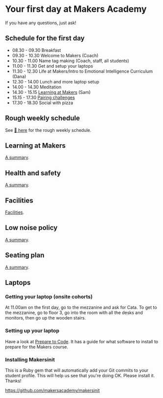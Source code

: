 # Your first day at Makers Academy

If you have any questions, just ask!

## Schedule for the first day

* 08.30 - 09.30 Breakfast
* 09.30 - 10.30 Welcome to Makers (Coach)
* 10.30 - 11.00 Name tag making (Coach, staff, all students)
* 11.00 - 11.30 Get and setup your laptops
* 11.30 - 12.30 Life at Makers/Intro to Emotional Intelligence Curriculum (Dana)
* 12.30 - 14.00 Lunch and more laptop setup
* 14.00 - 14.30 Meditation
* 14.30 - 15.15 [Learning at Makers](https://github.com/makersacademy/course/blob/master/pills/learning_at_makers.md) (Sam)
* 15.15 - 17.30 [Pairing challenges](https://github.com/makersacademy/skills-workshops/tree/master/week-1/pairing_challenges)
* 17.30 - 18.30 Social with pizza

## Rough weekly schedule

See [:pill: here](https://github.com/makersacademy/course/blob/master/pills/example_schedule.md) for the rough weekly schedule.

## Learning at Makers

[A summary](https://github.com/makersacademy/course/blob/master/pills/learning_at_makers.md).

## Health and safety

[A summary](https://github.com/makersacademy/course/blob/master/pills/health_and_safety.md).

## Facilities

[Facilities](https://github.com/makersacademy/course/blob/master/pills/facilities.md).

## Low noise policy

[A summary](https://github.com/makersacademy/course/blob/master/pills/low_noise_policy.md).

## Seating plan

[A summary](https://github.com/makersacademy/course/blob/master/pills/seating_plan.md).

## Laptops

### Getting your laptop (onsite cohorts)

At 11.00am on the first day, go to the mezzanine and ask for Cata.  To get to the mezzanine, go to floor 3, go into the room with all the desks and monitors, then go up the wooden stairs.

### Setting up your laptop

Have a look at [Prepare to Code](http://www.preparetocode.io/).  It has a guide for what software to install to prepare for the Makers course.

### Installing Makersinit

This is a Ruby gem that will automatically add your Git commits to your student profile.  This will help us see that you're doing OK.  Please install it.  Thanks!

https://github.com/makersacademy/makersinit
